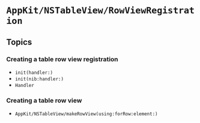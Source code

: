 # ``AppKit/NSTableView/RowViewRegistration``

## Topics

### Creating a table row view registration

- ``init(handler:)``
- ``init(nib:handler:)``
- ``Handler``

### Creating a table row view

- ``AppKit/NSTableView/makeRowView(using:forRow:element:)``
